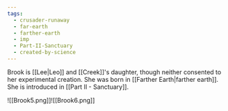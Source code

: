 ```yaml
---
tags:
  - crusader-runaway
  - far-earth
  - farther-earth
  - imp
  - Part-II-Sanctuary
  - created-by-science
---
```

Brook is [[Lee|Leo]] and [[Creek]]'s daughter, though neither consented to her experimental creation. She was born in [[Farther Earth|farther earth]]. She is introduced in [[Part II - Sanctuary]].

![[Brook5.png]]![[Brook6.png]]